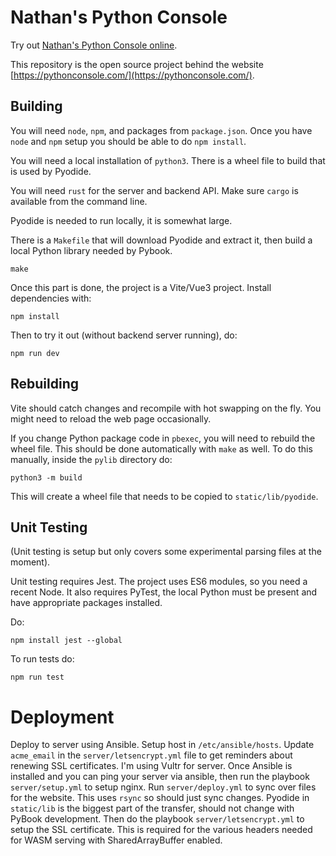# Nathan's Python Console

Try out [Nathan's Python Console online](https://pythonconsole.com/).

This repository is the open source project behind the website [https://pythonconsole.com/](https://pythonconsole.com/).

## Building

You will need `node`, `npm`, and packages from `package.json`. Once you have `node` and `npm` setup you should be able to do `npm install`.

You will need a local installation of `python3`. There is a wheel file to build that is used by Pyodide.

You will need `rust` for the server and backend API. Make sure `cargo` is available from the command line.

Pyodide is needed to run locally, it is somewhat large.

There is a `Makefile` that will download Pyodide and extract it, then build a local Python library needed by Pybook.

    make

Once this part is done, the project is a Vite/Vue3 project. Install dependencies with:

    npm install

Then to try it out (without backend server running), do:

    npm run dev

## Rebuilding

Vite should catch changes and recompile with hot swapping on the fly. You might need to reload the web page occasionally.

If you change Python package code in `pbexec`, you will need to rebuild the wheel file. This should be done automatically with `make` as well. To do this manually, inside the `pylib` directory do:

    python3 -m build

This will create a wheel file that needs to be copied to `static/lib/pyodide`.

## Unit Testing

(Unit testing is setup but only covers some experimental parsing files at the moment).

Unit testing requires Jest. The project uses ES6 modules, so you need a recent Node. It also requires PyTest, the local Python must be present and have appropriate packages installed.

Do:

    npm install jest --global

To run tests do:

    npm run test

# Deployment

Deploy to server using Ansible. Setup host in `/etc/ansible/hosts`. Update `acme_email` in the `server/letsencrypt.yml` file
to get reminders about renewing SSL certificates. I'm using Vultr for server. Once Ansible is installed and you can ping your
server via ansible, then run the playbook `server/setup.yml` to setup nginx. Run `server/deploy.yml` to sync over files
for the website. This uses `rsync` so should just sync changes. Pyodide in `static/lib` is the biggest part of the transfer, should
not change with PyBook development. Then do the playbook `server/letsencrypt.yml` to setup the SSL certificate. This is required
for the various headers needed for WASM serving with SharedArrayBuffer enabled.
